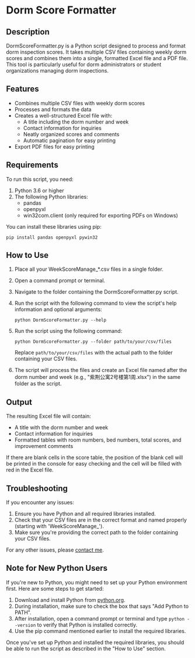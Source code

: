 # Dorm Score Formatter

## Description

DormScoreFormatter.py is a Python script designed to process and format dorm inspection scores. It takes multiple CSV files containing weekly dorm scores and combines them into a single, formatted Excel file and a PDF file. This tool is particularly useful for dorm administrators or student organizations managing dorm inspections.

## Features

- Combines multiple CSV files with weekly dorm scores
- Processes and formats the data
- Creates a well-structured Excel file with:
  - A title including the dorm number and week
  - Contact information for inquiries
  - Neatly organized scores and comments
  - Automatic pagination for easy printing
- Export PDF files for easy printing

## Requirements

To run this script, you need:

1. Python 3.6 or higher
2. The following Python libraries:
   - pandas
   - openpyxl
   - win32com.client (only required for exporting PDFs on Windows)

You can install these libraries using pip:

```
pip install pandas openpyxl pywin32
```

## How to Use

1. Place all your WeekScoreManage_*.csv files in a single folder.

2. Open a command prompt or terminal.

3. Navigate to the folder containing the DormScoreFormatter.py script.

4. Run the script with the following command to view the script's help information and optional arguments:

   ```
   python DormScoreFormatter.py --help
   ```

5. Run the script using the following command:

   ```
   python DormScoreFormatter.py --folder path/to/your/csv/files
   ```

   Replace `path/to/your/csv/files` with the actual path to the folder containing your CSV files.

6. The script will process the files and create an Excel file named after the dorm number and week (e.g., "紫荆公寓2号楼第1周.xlsx") in the same folder as the script.

## Output

The resulting Excel file will contain:

- A title with the dorm number and week
- Contact information for inquiries
- Formatted tables with room numbers, bed numbers, total scores, and improvement comments

If there are blank cells in the score table, the position of the blank cell will be printed in the console for easy checking and the cell will be filled with red in the Excel file.

## Troubleshooting

If you encounter any issues:

1. Ensure you have Python and all required libraries installed.
2. Check that your CSV files are in the correct format and named properly (starting with 'WeekScoreManage_').
3. Make sure you're providing the correct path to the folder containing your CSV files.

For any other issues, please [contact me](mailto:sunnycloudyang@outlook.com).

## Note for New Python Users

If you're new to Python, you might need to set up your Python environment first. Here are some steps to get started:

1. Download and install Python from [python.org](https://www.python.org/downloads/).
2. During installation, make sure to check the box that says "Add Python to PATH".
3. After installation, open a command prompt or terminal and type `python --version` to verify that Python is installed correctly.
4. Use the pip command mentioned earlier to install the required libraries.

Once you've set up Python and installed the required libraries, you should be able to run the script as described in the "How to Use" section.
